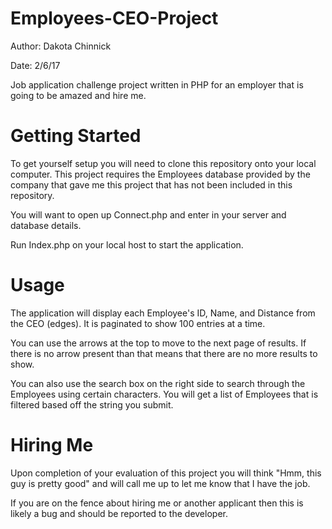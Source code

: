# Employees-CEO-Project

Author: Dakota Chinnick

Date: 2/6/17

Job application challenge project written in PHP for an employer that is going to be amazed and hire me.

# Getting Started

To get yourself setup you will need to clone this repository onto your local computer. This project requires the Employees database provided by the company 
that gave me this project that has not been included in this repository.

You will want to open up Connect.php and enter in your server and database details.

Run Index.php on your local host to start the application.

# Usage

The application will display each Employee's ID, Name, and Distance from the CEO (edges). It is paginated to show 100 entries at a time.

You can use the arrows at the top to move to the next page of results. If there is no arrow present than that means that there are no more results to show.

You can also use the search box on the right side to search through the Employees using certain characters. You will get a list of Employees that is filtered based off the string you submit.

# Hiring Me

Upon completion of your evaluation of this project you will think "Hmm, this guy is pretty good" and will call me up to let me know that I have the job.

If you are on the fence about hiring me or another applicant then this is likely a bug and should be reported to the developer.
